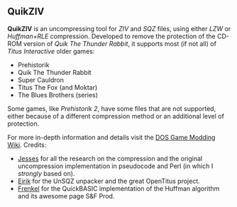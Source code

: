 QuikZIV
-------

**QuikZIV** is an uncompressing tool for *ZIV* and *SQZ* files, using either *LZW* or *Huffman+RLE* compression. Developed to remove the protection of the CD-ROM version of *Quik The Thunder Rabbit*, it supports most (if not all) of *Titus Interactive* older games:

- Prehistorik
- Quik The Thunder Rabbit
- Super Cauldron
- Titus The Fox (and Moktar)
- The Blues Brothers (series)

Some games, like *Prehistorik 2*, have some files that are not supported, either because of a different compression method or an additional level of protection.

For more in-depth information and details visit the [DOS Game Modding Wiki](http://www.shikadi.net/moddingwiki/Titus_Interactive_SQZ_Compression). Credits:

- [Jesses](http://ttf.mine.nu/techdocs.htm) for all the research on the compression and the original uncompression implementation in pseudocode and Perl (in which I *strongly* based on).
- [Eirik](http://www.shikadi.net/moddingwiki/User:Eirik) for the UnSQZ unpacker and the great OpenTitus project.
- [Frenkel](http://www.shikadi.net/moddingwiki/User:Frenkel) for the QuickBASIC implementation of the Huffman algorithm and its awesome page S&F Prod.